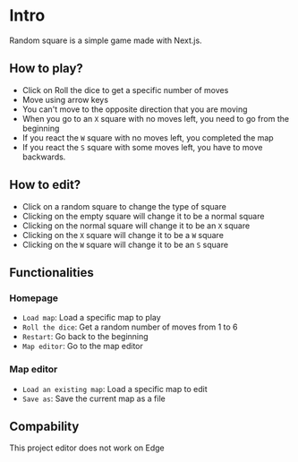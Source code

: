 # Intro
Random square is a simple game made with Next.js.

## How to play?
- Click on Roll the dice to get a specific number of moves
- Move using arrow keys
- You can't move to the opposite direction that you are moving
- When you go to an `X` square with no moves left, you need to go from the beginning
- If you react the `W` square with no moves left, you completed the map
- If you react the `S` square with some moves left, you have to move backwards.

## How to edit? 
- Click on a random square to change the type of square
- Clicking on the empty square will change it to be a normal square
- Clicking on the normal square will change it to be an `X` square
- Clicking on the `X` square will change it to be a `W` square
- Clicking on the `W` square will change it to be an `S` square

## Functionalities

### Homepage
- `Load map`: Load a specific map to play
- `Roll the dice`: Get a random number of moves from 1 to 6
- `Restart`: Go back to the beginning
- `Map editor`: Go to the map editor

### Map editor
- `Load an existing map`: Load a specific map to edit
- `Save as`: Save the current map as a file

## Compability
This project editor does not work on Edge